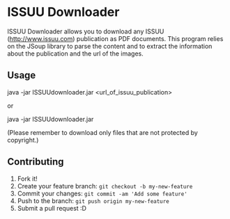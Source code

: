 # ISSUU Downloader

ISSUU Downloader allows you to download any ISSUU (http://www.issuu.com) publication as PDF documents. This program relies on the JSoup library to parse the content and to extract the information about the publication and the url of the images.

## Usage

java -jar ISSUUdownloader.jar <url_of_issuu_publication>

or

java -jar ISSUUdownloader.jar

(Please remember to download only files that are not protected by copyright.)

## Contributing

1. Fork it!
2. Create your feature branch: `git checkout -b my-new-feature`
3. Commit your changes: `git commit -am 'Add some feature'`
4. Push to the branch: `git push origin my-new-feature`
5. Submit a pull request :D

